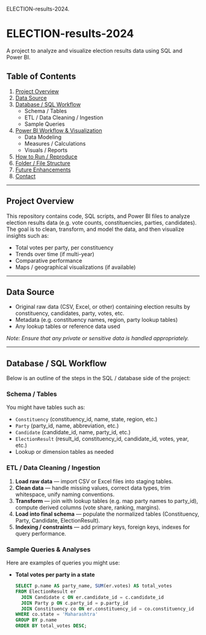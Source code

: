 ELECTION-results-2024.
# ELECTION-results-2024

A project to analyze and visualize election results data using SQL and Power BI.  

## Table of Contents

1. [Project Overview](#project-overview)  
2. [Data Source](#data-source)  
3. [Database / SQL Workflow](#database--sql-workflow)  
   - Schema / Tables  
   - ETL / Data Cleaning / Ingestion  
   - Sample Queries  
4. [Power BI Workflow & Visualization](#power-bi-workflow--visualization)  
   - Data Modeling  
   - Measures / Calculations  
   - Visuals / Reports  
5. [How to Run / Reproduce](#how-to-run--reproduce)  
6. [Folder / File Structure](#folder--file-structure)  
7. [Future Enhancements](#future-enhancements)  
8. [Contact](#contact)  

---

## Project Overview

This repository contains code, SQL scripts, and Power BI files to analyze election results data (e.g. vote counts, constituencies, parties, candidates). The goal is to clean, transform, and model the data, and then visualize insights such as:

- Total votes per party, per constituency  
- Trends over time (if multi-year)  
- Comparative performance  
- Maps / geographical visualizations (if available)  

---

## Data Source

- Original raw data (CSV, Excel, or other) containing election results by constituency, candidates, party, votes, etc.  
- Metadata (e.g. constituency names, region, party lookup tables)  
- Any lookup tables or reference data used  

*Note: Ensure that any private or sensitive data is handled appropriately.*

---

## Database / SQL Workflow

Below is an outline of the steps in the SQL / database side of the project:

### Schema / Tables

You might have tables such as:

- `Constituency` (constituency_id, name, state, region, etc.)  
- `Party` (party_id, name, abbreviation, etc.)  
- `Candidate` (candidate_id, name, party_id, etc.)  
- `ElectionResult` (result_id, constituency_id, candidate_id, votes, year, etc.)  
- Lookup or dimension tables as needed  

### ETL / Data Cleaning / Ingestion

1. **Load raw data** — import CSV or Excel files into staging tables.  
2. **Clean data** — handle missing values, correct data types, trim whitespace, unify naming conventions.  
3. **Transform** — join with lookup tables (e.g. map party names to party_id), compute derived columns (vote share, ranking, margins).  
4. **Load into final schema** — populate the normalized tables (Constituency, Party, Candidate, ElectionResult).  
5. **Indexing / constraints** — add primary keys, foreign keys, indexes for query performance.

### Sample Queries & Analyses

Here are examples of queries you might use:

- **Total votes per party in a state**  
  ```sql
  SELECT p.name AS party_name, SUM(er.votes) AS total_votes
  FROM ElectionResult er
    JOIN Candidate c ON er.candidate_id = c.candidate_id
    JOIN Party p ON c.party_id = p.party_id
    JOIN Constituency co ON er.constituency_id = co.constituency_id
  WHERE co.state = 'Maharashtra'
  GROUP BY p.name
  ORDER BY total_votes DESC;
